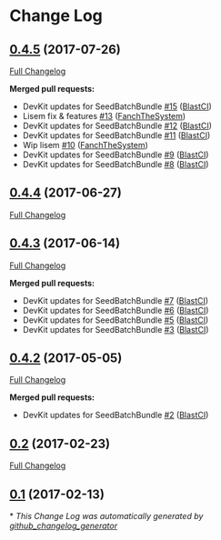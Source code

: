 # Change Log

## [0.4.5](https://github.com/libre-informatique/SeedBatchBundle/tree/0.4.5) (2017-07-26)
[Full Changelog](https://github.com/libre-informatique/SeedBatchBundle/compare/0.4.4...0.4.5)

**Merged pull requests:**

- DevKit updates for SeedBatchBundle [\#15](https://github.com/libre-informatique/SeedBatchBundle/pull/15) ([BlastCI](https://github.com/BlastCI))
- Lisem fix & features [\#13](https://github.com/libre-informatique/SeedBatchBundle/pull/13) ([FanchTheSystem](https://github.com/FanchTheSystem))
- DevKit updates for SeedBatchBundle [\#12](https://github.com/libre-informatique/SeedBatchBundle/pull/12) ([BlastCI](https://github.com/BlastCI))
- DevKit updates for SeedBatchBundle [\#11](https://github.com/libre-informatique/SeedBatchBundle/pull/11) ([BlastCI](https://github.com/BlastCI))
- Wip lisem [\#10](https://github.com/libre-informatique/SeedBatchBundle/pull/10) ([FanchTheSystem](https://github.com/FanchTheSystem))
- DevKit updates for SeedBatchBundle [\#9](https://github.com/libre-informatique/SeedBatchBundle/pull/9) ([BlastCI](https://github.com/BlastCI))
- DevKit updates for SeedBatchBundle [\#8](https://github.com/libre-informatique/SeedBatchBundle/pull/8) ([BlastCI](https://github.com/BlastCI))

## [0.4.4](https://github.com/libre-informatique/SeedBatchBundle/tree/0.4.4) (2017-06-27)
[Full Changelog](https://github.com/libre-informatique/SeedBatchBundle/compare/0.4.3...0.4.4)

## [0.4.3](https://github.com/libre-informatique/SeedBatchBundle/tree/0.4.3) (2017-06-14)
[Full Changelog](https://github.com/libre-informatique/SeedBatchBundle/compare/0.4.2...0.4.3)

**Merged pull requests:**

- DevKit updates for SeedBatchBundle [\#7](https://github.com/libre-informatique/SeedBatchBundle/pull/7) ([BlastCI](https://github.com/BlastCI))
- DevKit updates for SeedBatchBundle [\#6](https://github.com/libre-informatique/SeedBatchBundle/pull/6) ([BlastCI](https://github.com/BlastCI))
- DevKit updates for SeedBatchBundle [\#5](https://github.com/libre-informatique/SeedBatchBundle/pull/5) ([BlastCI](https://github.com/BlastCI))
- DevKit updates for SeedBatchBundle [\#3](https://github.com/libre-informatique/SeedBatchBundle/pull/3) ([BlastCI](https://github.com/BlastCI))

## [0.4.2](https://github.com/libre-informatique/SeedBatchBundle/tree/0.4.2) (2017-05-05)
[Full Changelog](https://github.com/libre-informatique/SeedBatchBundle/compare/0.2...0.4.2)

**Merged pull requests:**

- DevKit updates for SeedBatchBundle [\#2](https://github.com/libre-informatique/SeedBatchBundle/pull/2) ([BlastCI](https://github.com/BlastCI))

## [0.2](https://github.com/libre-informatique/SeedBatchBundle/tree/0.2) (2017-02-23)
[Full Changelog](https://github.com/libre-informatique/SeedBatchBundle/compare/0.1...0.2)

## [0.1](https://github.com/libre-informatique/SeedBatchBundle/tree/0.1) (2017-02-13)


\* *This Change Log was automatically generated by [github_changelog_generator](https://github.com/skywinder/Github-Changelog-Generator)*